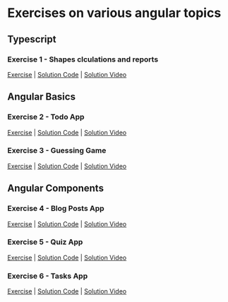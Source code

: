 # Exercises on various angular topics

##  Typescript
### Exercise 1 - Shapes clculations and reports
[Exercise](./ex01-typescript/README.md) 
|
[Solution Code](./ex01-typescript/solution/) 
|
[Solution Video](https://youtu.be/kz9DJVaBk6w) 

## Angular Basics
### Exercise 2 - Todo App
[Exercise](./ex02-angular-basics/README.md) 
|
[Solution Code](./ex02-angular-basics/solution/)
|
[Solution Video](https://youtu.be/6g4u_I88vGk)

### Exercise 3 - Guessing Game
[Exercise](./ex03-angular-basics/README.md) 
|
[Solution Code](./ex03-angular-basics/solution/)
|
[Solution Video](https://youtu.be/pS5rY1uimhw)
   
## Angular Components
### Exercise 4 - Blog Posts App
[Exercise](./ex04-angular-components/README.md) 
|
[Solution Code](./ex04-angular-components/solution/)
|
[Solution Video](https://youtu.be/6G9JeDjU_F4)

### Exercise 5 - Quiz App
[Exercise](./ex05-angular-components/README.md) 
|
[Solution Code](./ex05-angular-components/solution/)
|
[Solution Video](https://youtu.be/O4A1Mn81wnE)

### Exercise 6 - Tasks App
[Exercise](./ex06-ngrx-signals/README.md)
|
[Solution Code](./ex06-ngrx-signals/solution/)
|
[Solution Video](https://youtu.be/)



